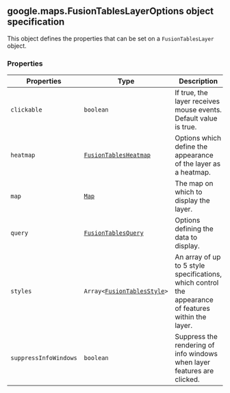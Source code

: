<h2 id="FusionTablesLayerOptions">
google.maps.FusionTablesLayerOptions
object specification
</h2><p>This object defines the properties that can be set on a <code>FusionTablesLayer</code> object.</p><h3>Properties</h3><table summary="interface FusionTablesLayerOptions - Properties" width="100%">
<thead>
<tr><th>Properties</th>
<th>Type</th>
<th>Description</th>
</tr></thead>
<tbody>
<tr>
<td><code>clickable</code></td>
<td><code>boolean</code></td>
<td>If true, the layer receives mouse events. Default value is true.</td>
</tr>
<tr>
<td><code>heatmap</code></td>
<td><code><a href="https://github.com/amenadiel/google-maps-documentation/blob/master/docs/google.maps.FusionTablesHeatmap.md">FusionTablesHeatmap</a></code></td>
<td>Options which define the appearance of the layer as a heatmap.</td>
</tr>
<tr>
<td><code>map</code></td>
<td><code><a href="https://github.com/amenadiel/google-maps-documentation/blob/master/docs/google.maps.Map.md">Map</a></code></td>
<td>The map on which to display the layer.</td>
</tr>
<tr>
<td><code>query</code></td>
<td><code><a href="https://github.com/amenadiel/google-maps-documentation/blob/master/docs/google.maps.FusionTablesQuery.md">FusionTablesQuery</a></code></td>
<td>Options defining the data to display.</td>
</tr>
<tr>
<td><code>styles</code></td>
<td><code>Array&lt;<a href="https://github.com/amenadiel/google-maps-documentation/blob/master/docs/google.maps.FusionTablesStyle.md">FusionTablesStyle</a>&gt;</code></td>
<td>An array of up to 5 style specifications, which control the appearance of features within the layer.</td>
</tr>
<tr>
<td><code>suppressInfoWindows</code></td>
<td><code>boolean</code></td>
<td>Suppress the rendering of info windows when layer features are clicked.</td>
</tr>
</tbody>
</table>